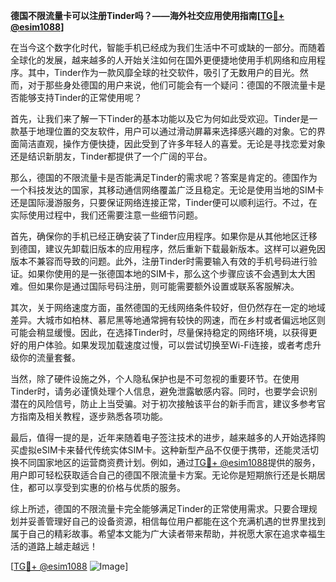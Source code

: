**德国不限流量卡可以注册Tinder吗？——海外社交应用使用指南[[TG💪+ @esim1088](https://t.me/s/esim1088)]**

在当今这个数字化时代，智能手机已经成为我们生活中不可或缺的一部分。而随着全球化的发展，越来越多的人开始关注如何在国外更便捷地使用手机网络和应用程序。其中，Tinder作为一款风靡全球的社交软件，吸引了无数用户的目光。然而，对于那些身处德国的用户来说，他们可能会有一个疑问：德国的不限流量卡是否能够支持Tinder的正常使用呢？

首先，让我们来了解一下Tinder的基本功能以及它为何如此受欢迎。Tinder是一款基于地理位置的交友软件，用户可以通过滑动屏幕来选择感兴趣的对象。它的界面简洁直观，操作方便快捷，因此受到了许多年轻人的喜爱。无论是寻找恋爱对象还是结识新朋友，Tinder都提供了一个广阔的平台。

那么，德国的不限流量卡是否能满足Tinder的需求呢？答案是肯定的。德国作为一个科技发达的国家，其移动通信网络覆盖广泛且稳定。无论是使用当地的SIM卡还是国际漫游服务，只要保证网络连接正常，Tinder便可以顺利运行。不过，在实际使用过程中，我们还需要注意一些细节问题。

首先，确保你的手机已经正确安装了Tinder应用程序。如果你是从其他地区迁移到德国，建议先卸载旧版本的应用程序，然后重新下载最新版本。这样可以避免因版本不兼容而导致的问题。此外，注册Tinder时需要输入有效的手机号码进行验证。如果你使用的是一张德国本地的SIM卡，那么这个步骤应该不会遇到太大困难。但如果你是通过国际号码注册，则可能需要额外设置或联系客服解决。

其次，关于网络速度方面，虽然德国的无线网络条件较好，但仍然存在一定的地域差异。大城市如柏林、慕尼黑等地通常拥有较快的网速，而在乡村或者偏远地区则可能会稍显缓慢。因此，在选择Tinder时，尽量保持稳定的网络环境，以获得更好的用户体验。如果发现加载速度过慢，可以尝试切换至Wi-Fi连接，或者考虑升级你的流量套餐。

当然，除了硬件设施之外，个人隐私保护也是不可忽视的重要环节。在使用Tinder时，请务必谨慎处理个人信息，避免泄露敏感内容。同时，也要学会识别潜在的风险信号，防止上当受骗。对于初次接触该平台的新手而言，建议多参考官方指南及相关教程，逐步熟悉各项功能。

最后，值得一提的是，近年来随着电子签注技术的进步，越来越多的人开始选择购买虚拟eSIM卡来替代传统实体SIM卡。这种新型产品不仅便于携带，还能灵活切换不同国家地区的运营商资费计划。例如，通过[TG💪+ @esim1088](https://t.me/s/esim1088)提供的服务，用户即可轻松获取适合自己的德国不限流量卡方案。无论你是短期旅行还是长期居住，都可以享受到实惠的价格与优质的服务。

综上所述，德国的不限流量卡完全能够满足Tinder的正常使用需求。只要合理规划并妥善管理好自己的设备资源，相信每位用户都能在这个充满机遇的世界里找到属于自己的精彩故事。希望本文能为广大读者带来帮助，并祝愿大家在追求幸福生活的道路上越走越远！

[[TG💪+ @esim1088](https://t.me/s/esim1088) ![Image](https://i.postimg.cc/4NQfJmqS/Snipaste-2025-05-13-00-14-12.png)]